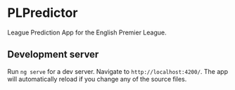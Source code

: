 # PLPredictor

League Prediction App for the English Premier League.

## Development server

Run `ng serve` for a dev server. Navigate to `http://localhost:4200/`. The app will automatically reload if you change any of the source files.
